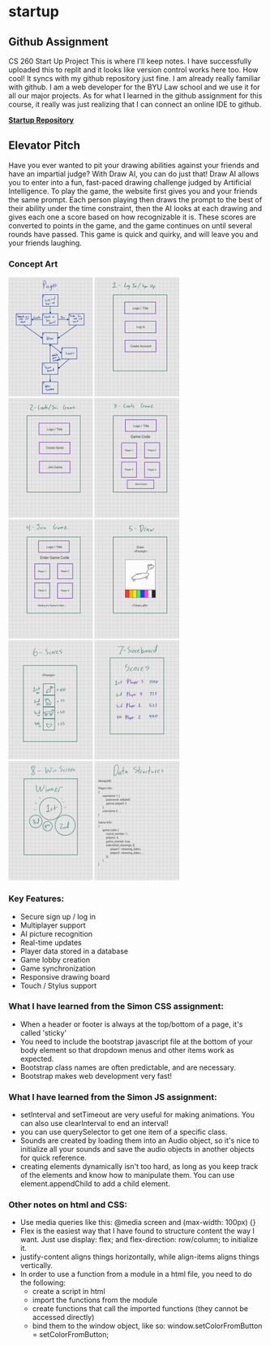 # startup
## Github Assignment
CS 260 Start Up Project
This is where I'll keep notes.
I have successfully uploaded this to replit and it looks like version control works here too. How cool! It syncs with my github repository just fine.
I am already really familiar with github. I am a web developer for the BYU Law school and we use it for all our major projects. As for what I learned in the github assignment for this course, it really was just realizing that I can connect an online IDE to github.

**[Startup Repository](https://github.com/pf274/startup.git)**

## Elevator Pitch
Have you ever wanted to pit your drawing abilities against your friends and have an impartial judge? With Draw AI, you can do just that! Draw AI allows you to enter into a fun, fast-paced drawing challenge judged by Artificial Intelligence. To play the game, the website first gives you and your friends the same prompt. Each person playing then draws the prompt to the best of their ability under the time constraint, then the AI looks at each drawing and gives each one a score based on how recognizable it is. These scores are converted to points in the game, and the game continues on until several rounds have passed. This game is quick and quirky, and will leave you and your friends laughing.

### Concept Art
<img src="./Images/Concept_Art/sketch_1.jpg"  width=33%>
<img src="./Images/Concept_Art/sketch_2.jpg"  width=33%>
<img src="./Images/Concept_Art/sketch_3.jpg"  width=33%>
<img src="./Images/Concept_Art/sketch_4.jpg"  width=33%>
<img src="./Images/Concept_Art/sketch_5.jpg"  width=33%>
<img src="./Images/Concept_Art/sketch_6.jpg"  width=33%>
<img src="./Images/Concept_Art/sketch_7.jpg"  width=33%>
<img src="./Images/Concept_Art/sketch_8.jpg"  width=33%>
<img src="./Images/Concept_Art/sketch_9.jpg"  width=33%>
<img src="./Images/Concept_Art/sketch_10.jpg"  width=33%>

### Key Features:
* Secure sign up / log in
* Multiplayer support
* AI picture recognition
* Real-time updates
* Player data stored in a database
* Game lobby creation
* Game synchronization
* Responsive drawing board
* Touch / Stylus support

### What I have learned from the Simon CSS assignment:
* When a header or footer is always at the top/bottom of a page, it's called 'sticky'
* You need to include the bootstrap javascript file at the bottom of your body element so that dropdown menus and other items work as expected.
* Bootstrap class names are often predictable, and are necessary.
* Bootstrap makes web development very fast!

### What I have learned from the Simon JS assignment:
* setInterval and setTimeout are very useful for making animations. You can also use clearInterval to end an interval!
* you can use querySelector to get one item of a specific class.
* Sounds are created by loading them into an Audio object, so it's nice to initialize all your sounds and save the audio objects in another objects for quick reference.
* creating elements dynamically isn't too hard, as long as you keep track of the elements and know how to manipulate them. You can use element.appendChild to add a child element.

### Other notes on html and CSS:
* Use media queries like this: @media screen and (max-width: 100px) {}
* Flex is the easiest way that I have found to structure content the way I want.
Just use display: flex; and flex-direction: row/column; to initialize it.
* justify-content aligns things horizontally, while align-items aligns things vertically.
* In order to use a function from a module in a html file, you need to do the following:
    * create a script in html
    * import the functions from the module
    * create functions that call the imported functions (they cannot be accessed directly)
    * bind them to the window object, like so: window.setColorFromButton = setColorFromButton;
